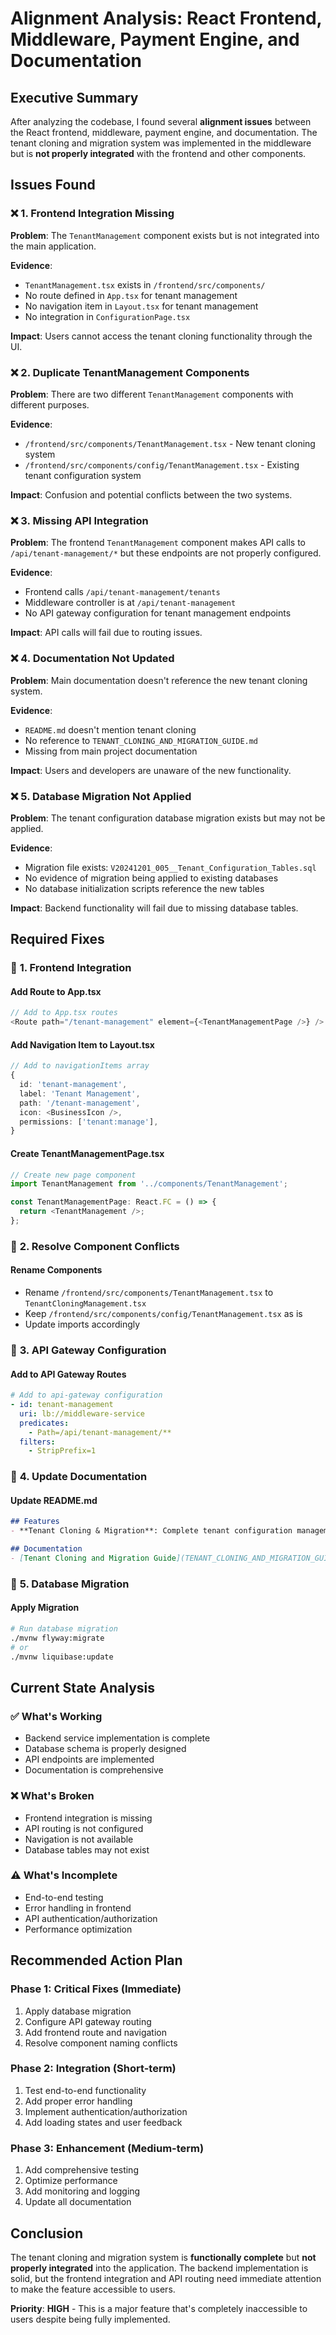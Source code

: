 # Alignment Analysis: React Frontend, Middleware, Payment Engine, and Documentation

## Executive Summary

After analyzing the codebase, I found several **alignment issues** between the React frontend, middleware, payment engine, and documentation. The tenant cloning and migration system was implemented in the middleware but is **not properly integrated** with the frontend and other components.

## Issues Found

### ❌ **1. Frontend Integration Missing**

**Problem**: The `TenantManagement` component exists but is not integrated into the main application.

**Evidence**:
- `TenantManagement.tsx` exists in `/frontend/src/components/`
- No route defined in `App.tsx` for tenant management
- No navigation item in `Layout.tsx` for tenant management
- No integration in `ConfigurationPage.tsx`

**Impact**: Users cannot access the tenant cloning functionality through the UI.

### ❌ **2. Duplicate TenantManagement Components**

**Problem**: There are two different `TenantManagement` components with different purposes.

**Evidence**:
- `/frontend/src/components/TenantManagement.tsx` - New tenant cloning system
- `/frontend/src/components/config/TenantManagement.tsx` - Existing tenant configuration system

**Impact**: Confusion and potential conflicts between the two systems.

### ❌ **3. Missing API Integration**

**Problem**: The frontend `TenantManagement` component makes API calls to `/api/tenant-management/*` but these endpoints are not properly configured.

**Evidence**:
- Frontend calls `/api/tenant-management/tenants`
- Middleware controller is at `/api/tenant-management`
- No API gateway configuration for tenant management endpoints

**Impact**: API calls will fail due to routing issues.

### ❌ **4. Documentation Not Updated**

**Problem**: Main documentation doesn't reference the new tenant cloning system.

**Evidence**:
- `README.md` doesn't mention tenant cloning
- No reference to `TENANT_CLONING_AND_MIGRATION_GUIDE.md`
- Missing from main project documentation

**Impact**: Users and developers are unaware of the new functionality.

### ❌ **5. Database Migration Not Applied**

**Problem**: The tenant configuration database migration exists but may not be applied.

**Evidence**:
- Migration file exists: `V20241201_005__Tenant_Configuration_Tables.sql`
- No evidence of migration being applied to existing databases
- No database initialization scripts reference the new tables

**Impact**: Backend functionality will fail due to missing database tables.

## Required Fixes

### 🔧 **1. Frontend Integration**

#### Add Route to App.tsx
```typescript
// Add to App.tsx routes
<Route path="/tenant-management" element={<TenantManagementPage />} />
```

#### Add Navigation Item to Layout.tsx
```typescript
// Add to navigationItems array
{
  id: 'tenant-management',
  label: 'Tenant Management',
  path: '/tenant-management',
  icon: <BusinessIcon />,
  permissions: ['tenant:manage'],
}
```

#### Create TenantManagementPage.tsx
```typescript
// Create new page component
import TenantManagement from '../components/TenantManagement';

const TenantManagementPage: React.FC = () => {
  return <TenantManagement />;
};
```

### 🔧 **2. Resolve Component Conflicts**

#### Rename Components
- Rename `/frontend/src/components/TenantManagement.tsx` to `TenantCloningManagement.tsx`
- Keep `/frontend/src/components/config/TenantManagement.tsx` as is
- Update imports accordingly

### 🔧 **3. API Gateway Configuration**

#### Add to API Gateway Routes
```yaml
# Add to api-gateway configuration
- id: tenant-management
  uri: lb://middleware-service
  predicates:
    - Path=/api/tenant-management/**
  filters:
    - StripPrefix=1
```

### 🔧 **4. Update Documentation**

#### Update README.md
```markdown
## Features
- **Tenant Cloning & Migration**: Complete tenant configuration management with versioning, cloning, and environment migration capabilities

## Documentation
- [Tenant Cloning and Migration Guide](TENANT_CLONING_AND_MIGRATION_GUIDE.md)
```

### 🔧 **5. Database Migration**

#### Apply Migration
```bash
# Run database migration
./mvnw flyway:migrate
# or
./mvnw liquibase:update
```

## Current State Analysis

### ✅ **What's Working**
- Backend service implementation is complete
- Database schema is properly designed
- API endpoints are implemented
- Documentation is comprehensive

### ❌ **What's Broken**
- Frontend integration is missing
- API routing is not configured
- Navigation is not available
- Database tables may not exist

### ⚠️ **What's Incomplete**
- End-to-end testing
- Error handling in frontend
- API authentication/authorization
- Performance optimization

## Recommended Action Plan

### **Phase 1: Critical Fixes (Immediate)**
1. Apply database migration
2. Configure API gateway routing
3. Add frontend route and navigation
4. Resolve component naming conflicts

### **Phase 2: Integration (Short-term)**
1. Test end-to-end functionality
2. Add proper error handling
3. Implement authentication/authorization
4. Add loading states and user feedback

### **Phase 3: Enhancement (Medium-term)**
1. Add comprehensive testing
2. Optimize performance
3. Add monitoring and logging
4. Update all documentation

## Conclusion

The tenant cloning and migration system is **functionally complete** but **not properly integrated** into the application. The backend implementation is solid, but the frontend integration and API routing need immediate attention to make the feature accessible to users.

**Priority**: **HIGH** - This is a major feature that's completely inaccessible to users despite being fully implemented.